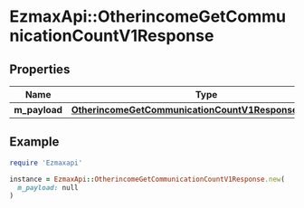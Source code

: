 # EzmaxApi::OtherincomeGetCommunicationCountV1Response

## Properties

| Name | Type | Description | Notes |
| ---- | ---- | ----------- | ----- |
| **m_payload** | [**OtherincomeGetCommunicationCountV1ResponseMPayload**](OtherincomeGetCommunicationCountV1ResponseMPayload.md) |  |  |

## Example

```ruby
require 'Ezmaxapi'

instance = EzmaxApi::OtherincomeGetCommunicationCountV1Response.new(
  m_payload: null
)
```

